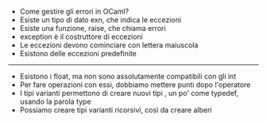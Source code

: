 * Come gestire gli errori in OCaml?
* Esiste un tipo di dato exn, che indica le eccezioni
* Esiste una funzione, raise, che chiama errori
* exception è il costruttore di eccezioni
* Le eccezioni devono cominciare con lettera maiuscola
* Esistono delle eccezioni predefinite
---
* Esistono i float, ma non sono assolutamente compatibili con gli int
* Per fare operazioni con essi, dobbiamo mettere punti dopo l'operatore 
* I tipi varianti permettono di creare nuovi tipi , un po' come typedef, usando la parola type
* Possiamo creare tipi varianti ricorsivi, così da creare alberi